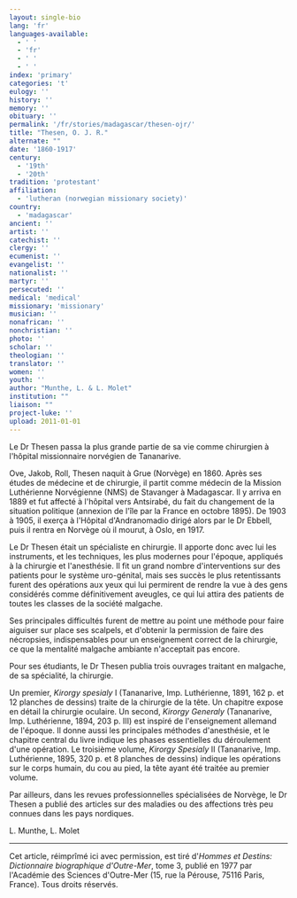 ```yaml
---
layout: single-bio
lang: 'fr'
languages-available:
  - ' '
  - 'fr'
  - ' '
  - ' '
index: 'primary'
categories: 't'
eulogy: ''
history: ''
memory: ''
obituary: ''
permalink: '/fr/stories/madagascar/thesen-ojr/'
title: "Thesen, O. J. R."
alternate: ""
date: '1860-1917'
century:
  - '19th'
  - '20th'
tradition: 'protestant'
affiliation:
  - 'lutheran (norwegian missionary society)'
country:
  - 'madagascar'
ancient: ''
artist: ''
catechist: ''
clergy: ''
ecumenist: ''
evangelist: ''
nationalist: ''
martyr: ''
persecuted: ''
medical: 'medical'
missionary: 'missionary'
musician: ''
nonafrican: ''
nonchristian: ''
photo: ''
scholar: ''
theologian: ''
translator: ''
women: ''
youth: ''
author: "Munthe, L. & L. Molet"
institution: ""
liaison: ""
project-luke: ''
upload: 2011-01-01
---
```




Le Dr Thesen passa la plus grande partie de sa vie comme chirurgien à l'hôpital missionnaire norvégien de Tananarive.

Ove, Jakob, Roll, Thesen naquit à Grue (Norvège) en 1860. Après ses études de médecine et de chirurgie, il partit comme médecin de la Mission Luthérienne Norvégienne (NMS) de Stavanger à Madagascar. Il y arriva en 1889 et fut affecté à l'hôpital vers Antsirabé, du fait du changement de la situation politique (annexion de l'île par la France en octobre 1895). De 1903 à 1905, il exerça à l'Hôpital d'Andranomadio dirigé alors par le Dr Ebbell, puis il rentra en Norvège où il mourut, à Oslo, en 1917.

Le Dr Thesen était un spécialiste en chirurgie. Il apporte donc avec lui les instruments, et les techniques, les plus modernes pour l'époque, appliqués à la chirurgie et l'anesthésie. Il fit un grand nombre d'interventions sur des patients pour le système uro-génital, mais ses succès le plus retentissants furent des opérations aux yeux qui lui permirent de rendre la vue à des gens considérés comme définitivement aveugles, ce qui lui attira des patients de toutes les classes de la société malgache.

Ses principales difficultés furent de mettre au point une méthode pour faire aiguiser sur place ses scalpels, et d'obtenir la permission de faire des nécropsies, indispensables pour un enseignement correct de la chirurgie, ce que la mentalité malgache ambiante n'acceptait pas encore.

Pour ses étudiants, le Dr Thesen publia trois ouvrages traitant en malgache, de sa spécialité, la chirurgie.

Un premier, *Kirorgy spesialy* I  (Tananarive, Imp. Luthérienne, 1891, 162 p. et 12 planches de dessins) traite de la chirurgie de la tête. Un chapitre expose en détail la chirurgie oculaire. Un second, *Kirorgy Generaly* (Tananarive, Imp. Luthérienne, 1894, 203 p. III) est inspiré de l'enseignement allemand de l'époque. Il donne aussi les principales méthodes d'anesthésie, et le chapitre central du livre indique les phases essentielles du déroulement d'une opération. Le troisième volume, *Kirorgy Spesialy* II (Tananarive, Imp. Luthérienne, 1895, 320 p. et 8 planches de dessins) indique les opérations sur le corps humain, du cou au pied, la tête ayant été traitée au premier volume.

Par ailleurs, dans les revues professionnelles spécialisées de Norvège, le Dr Thesen a publié des articles sur des maladies ou des affections très peu connues dans les pays nordiques.

L. Munthe, L. Molet

---

Cet article, réimprîmé ici avec permission, est tiré d'*Hommes et Destins: Dictionnaire biographique d'Outre-Mer*, tome 3, publié en 1977 par l'Académie des Sciences d'Outre-Mer (15, rue la Pérouse, 75116 Paris, France). Tous droits réservés.
